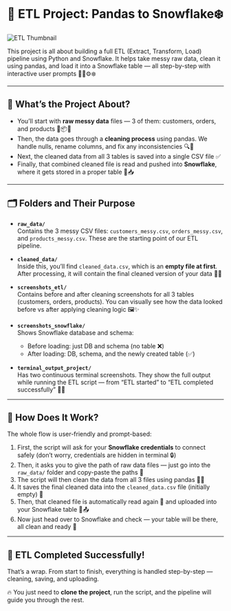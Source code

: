 # 🧹 ETL Project: Pandas to Snowflake❄️

![ETL Thumbnail](./images/A_digital_graphic_design_image_represents_ETL_(Ext.png))


This project is all about building a full ETL (Extract, Transform, Load) pipeline using Python and Snowflake. It helps take messy raw data, clean it using pandas, and load it into a Snowflake table — all step-by-step with interactive user prompts 🧑‍💻⚙️❄️

---

## 🚦 What’s the Project About?

- You’ll start with **raw messy data** files — 3 of them: customers, orders, and products 📄📦🧾  
- Then, the data goes through a **cleaning process** using pandas. We handle nulls, rename columns, and fix any inconsistencies 🔍🧽  
- Next, the cleaned data from all 3 tables is saved into a single CSV file ✅  
- Finally, that combined cleaned file is read and pushed into **Snowflake**, where it gets stored in a proper table 🧊📥

---

## 🗂️ Folders and Their Purpose

- **`raw_data/`**  
  Contains the 3 messy CSV files: `customers_messy.csv`, `orders_messy.csv`, and `products_messy.csv`. These are the starting point of our ETL pipeline.

- **`cleaned_data/`**  
  Inside this, you’ll find `cleaned_data.csv`, which is an **empty file at first**. After processing, it will contain the final cleaned version of your data 🧼📁

- **`screenshots_etl/`**  
  Contains before and after cleaning screenshots for all 3 tables (customers, orders, products). You can visually see how the data looked before vs after applying cleaning logic 🖼️✨

- **`screenshots_snowflake/`**  
  Shows Snowflake database and schema:
  - Before loading: just DB and schema (no table ❌)
  - After loading: DB, schema, and the newly created table (✅)

- **`terminal_output_project/`**  
  Has two continuous terminal screenshots. They show the full output while running the ETL script — from “ETL started” to “ETL completed successfully” 🔁📸

---

## 🎯 How Does It Work?

The whole flow is user-friendly and prompt-based:

1. First, the script will ask for your **Snowflake credentials** to connect safely (don’t worry, credentials are hidden in terminal 🔒)
2. Then, it asks you to give the path of raw data files — just go into the `raw_data/` folder and copy-paste the paths 🔗
3. The script will then clean the data from all 3 files using pandas 🐼🧹
4. It saves the final cleaned data into the `cleaned_data.csv` file (initially empty) 📄
5. Then, that cleaned file is automatically read again 📖 and uploaded into your Snowflake table 🧊📤
6. Now just head over to Snowflake and check — your table will be there, all clean and ready 🚀

---

## 🎉 ETL Completed Successfully!

That’s a wrap. From start to finish, everything is handled step-by-step — cleaning, saving, and uploading.

🔥 You just need to **clone the project**, run the script, and the pipeline will guide you through the rest.

